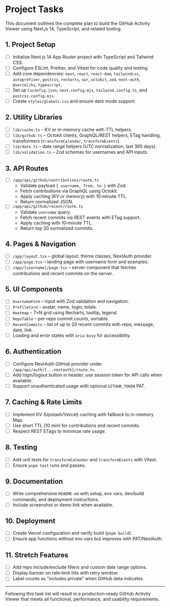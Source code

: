 # Project Tasks

This document outlines the complete plan to build the GitHub Activity Viewer using Next.js 14, TypeScript, and related tooling.

## 1. Project Setup
- [ ] Initialize Next.js 14 App Router project with TypeScript and Tailwind CSS.
- [ ] Configure ESLint, Prettier, and Vitest for code quality and testing.
- [ ] Add core dependencies: `next`, `react`, `react-dom`, `tailwindcss`, `autoprefixer`, `postcss`, `recharts`, `swr`, `octokit`, `zod`, `next-auth`, `@vercel/kv`, `typescript`.
- [ ] Set up `tsconfig.json`, `next.config.mjs`, `tailwind.config.ts`, and `postcss.config.mjs`.
- [ ] Create `styles/globals.css` and ensure dark mode support.

## 2. Utility Libraries
- [ ] `lib/cache.ts` – KV or in-memory cache with TTL helpers.
- [ ] `lib/github.ts` – Octokit clients, GraphQL/REST helpers, ETag handling, transformers (`transformCalendar`, `transformEvents`).
- [ ] `lib/date.ts` – date range helpers (UTC normalization, last 365 days).
- [ ] `lib/validation.ts` – Zod schemas for usernames and API inputs.

## 3. API Routes
- [ ] `/app/api/github/contributions/route.ts`
  - Validate payload `{ username, from, to }` with Zod.
  - Fetch contributions via GraphQL using Octokit.
  - Apply caching (KV or memory) with 10‑minute TTL.
  - Return normalized JSON.
- [ ] `/app/api/github/recent/route.ts`
  - Validate `username` query.
  - Fetch recent commits via REST events with ETag support.
  - Apply caching with 10‑minute TTL.
  - Return top 20 normalized commits.

## 4. Pages & Navigation
- [ ] `/app/layout.tsx` – global layout, theme classes, NextAuth provider.
- [ ] `/app/page.tsx` – landing page with username form and examples.
- [ ] `/app/[username]/page.tsx` – server component that fetches contributions and recent commits on the server.

## 5. UI Components
- [ ] `UsernameForm` – input with Zod validation and navigation.
- [ ] `ProfileCard` – avatar, name, login, totals.
- [ ] `Heatmap` – 7×N grid using Recharts, tooltip, legend.
- [ ] `RepoTable` – per‑repo commit counts, sortable.
- [ ] `RecentCommits` – list of up to 20 recent commits with repo, message, date, link.
- [ ] Loading and error states with `aria-busy` for accessibility.

## 6. Authentication
- [ ] Configure NextAuth GitHub provider under `/app/api/auth/[...nextauth]/route.ts`.
- [ ] Add login/logout button in header; use session token for API calls when available.
- [ ] Support unauthenticated usage with optional `GITHUB_TOKEN` PAT.

## 7. Caching & Rate Limits
- [ ] Implement KV (Upstash/Vercel) caching with fallback to in-memory Map.
- [ ] Use short TTL (10 min) for contributions and recent commits.
- [ ] Respect REST ETags to minimize rate usage.

## 8. Testing
- [ ] Add unit tests for `transformCalendar` and `transformEvents` with Vitest.
- [ ] Ensure `pnpm test` runs and passes.

## 9. Documentation
- [ ] Write comprehensive `README.md` with setup, env vars, dev/build commands, and deployment instructions.
- [ ] Include screenshot or demo link when available.

## 10. Deployment
- [ ] Create Vercel configuration and verify build (`pnpm build`).
- [ ] Ensure app functions without env vars but improves with PAT/NextAuth.

## 11. Stretch Features
- [ ] Add repo include/exclude filters and custom date range options.
- [ ] Display banner on rate‑limit hits with retry window.
- [ ] Label counts as “includes private” when GitHub data indicates.

---
Following this task list will result in a production‑ready GitHub Activity Viewer that meets all functional, performance, and usability requirements.
